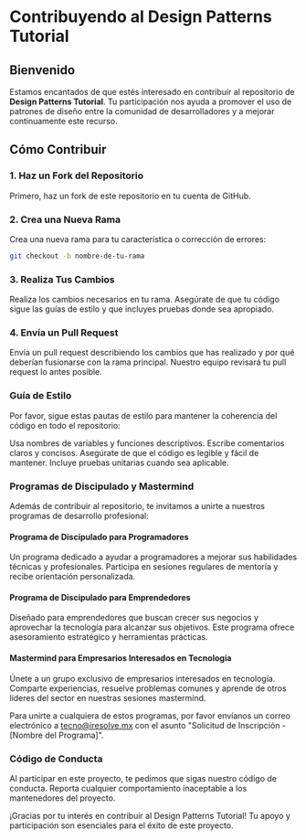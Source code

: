 # Contribuyendo al Design Patterns Tutorial

## Bienvenido

Estamos encantados de que estés interesado en contribuir al repositorio de **Design Patterns Tutorial**. Tu participación nos ayuda a promover el uso de patrones de diseño entre la comunidad de desarrolladores y a mejorar continuamente este recurso.

## Cómo Contribuir

### 1. Haz un Fork del Repositorio

Primero, haz un fork de este repositorio en tu cuenta de GitHub.

### 2. Crea una Nueva Rama

Crea una nueva rama para tu característica o corrección de errores:

```bash
git checkout -b nombre-de-tu-rama
```

### 3. Realiza Tus Cambios
Realiza los cambios necesarios en tu rama. Asegúrate de que tu código sigue las guías de estilo y que incluyes pruebas donde sea apropiado.

### 4. Envía un Pull Request
Envía un pull request describiendo los cambios que has realizado y por qué deberían fusionarse con la rama principal. Nuestro equipo revisará tu pull request lo antes posible.

### Guía de Estilo
Por favor, sigue estas pautas de estilo para mantener la coherencia del código en todo el repositorio:

Usa nombres de variables y funciones descriptivos.
Escribe comentarios claros y concisos.
Asegúrate de que el código es legible y fácil de mantener.
Incluye pruebas unitarias cuando sea aplicable.

### Programas de Discipulado y Mastermind
Además de contribuir al repositorio, te invitamos a unirte a nuestros programas de desarrollo profesional:

#### Programa de Discipulado para Programadores
Un programa dedicado a ayudar a programadores a mejorar sus habilidades técnicas y profesionales. Participa en sesiones regulares de mentoría y recibe orientación personalizada.

#### Programa de Discipulado para Emprendedores
Diseñado para emprendedores que buscan crecer sus negocios y aprovechar la tecnología para alcanzar sus objetivos. Este programa ofrece asesoramiento estratégico y herramientas prácticas.

#### Mastermind para Empresarios Interesados en Tecnología
Únete a un grupo exclusivo de empresarios interesados en tecnología. Comparte experiencias, resuelve problemas comunes y aprende de otros líderes del sector en nuestras sesiones mastermind.

Para unirte a cualquiera de estos programas, por favor envíanos un correo electrónico a tecno@iresolve.mx con el asunto "Solicitud de Inscripción - [Nombre del Programa]".

### Código de Conducta
Al participar en este proyecto, te pedimos que sigas nuestro código de conducta. Reporta cualquier comportamiento inaceptable a los mantenedores del proyecto.

¡Gracias por tu interés en contribuir al Design Patterns Tutorial! Tu apoyo y participación son esenciales para el éxito de este proyecto.
